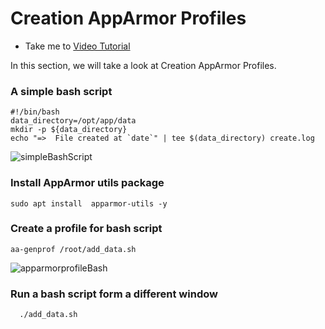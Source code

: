 # Creation AppArmor Profiles

  - Take me to [Video Tutorial](https://kodekloud.com/topic/creating-apparmor-profiles/)

In this section, we will take a look at Creation AppArmor Profiles.

### A simple bash script

    #!/bin/bash
    data_directory=/opt/app/data
    mkdir -p ${data_directory}
    echo "=>  File created at `date`" | tee $(data_directory) create.log



![simpleBashScript](../../images/simpleBashScript.png)


### Install AppArmor utils package

    sudo apt install  apparmor-utils -y


### Create a profile for bash script

    aa-genprof /root/add_data.sh

![apparmorprofileBash](../../images/apparmorprofileBash.png)


### Run a bash script form a different window

      ./add_data.sh
